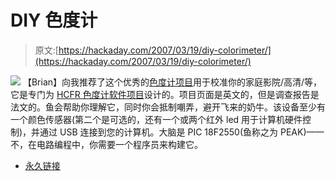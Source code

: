 # DIY 色度计

> 原文:[https://hackaday.com/2007/03/19/diy-colorimeter/](https://hackaday.com/2007/03/19/diy-colorimeter/)

![](../Images/fde11fa8cf4875aafe05fa61aa25f776.png)
【Brian】向我推荐了这个优秀的[色度计项目](http://www.homecinema-fr.com/colorimetre/sonde.php)用于校准你的家庭影院/高清/等，它是专门为 [HCFR 色度计软件项目](http://www.homecinema-fr.com/colorimetre/index_en.php)设计的。项目页面是英文的，但是调查报告是法文的。鱼会帮助你理解它，同时你会抵制嘲弄，避开飞来的奶牛。该设备至少有一个颜色传感器(第二个是可选的，还有一个或两个红外 led 用于计算机硬件控制)，并通过 USB 连接到您的计算机。大脑是 PIC 18F2550(鱼称之为 PEAK)——不，在电路编程中，你需要一个程序员来构建它。

*   [永久链接](http://www.homecinema-fr.com/colorimetre/sonde.php)